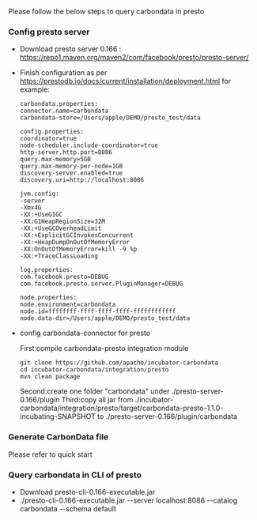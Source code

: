 <!--
    Licensed to the Apache Software Foundation (ASF) under one
    or more contributor license agreements.  See the NOTICE file
    distributed with this work for additional information
    regarding copyright ownership.  The ASF licenses this file
    to you under the Apache License, Version 2.0 (the
    "License"); you may not use this file except in compliance
    with the License.  You may obtain a copy of the License at

      http://www.apache.org/licenses/LICENSE-2.0

    Unless required by applicable law or agreed to in writing,
    software distributed under the License is distributed on an
    "AS IS" BASIS, WITHOUT WARRANTIES OR CONDITIONS OF ANY
    KIND, either express or implied.  See the License for the
    specific language governing permissions and limitations
    under the License.
-->

Please follow the below steps to query carbondata in presto

### Config presto server
* Download presto server 0.166 : https://repo1.maven.org/maven2/com/facebook/presto/presto-server/
* Finish configuration as per https://prestodb.io/docs/current/installation/deployment.html
  for example:
  ```
  carbondata.properties:
  connector.name=carbondata
  carbondata-store=/Users/apple/DEMO/presto_test/data
  
  config.properties:
  coordinator=true
  node-scheduler.include-coordinator=true
  http-server.http.port=8086
  query.max-memory=5GB
  query.max-memory-per-node=1GB
  discovery-server.enabled=true
  discovery.uri=http://localhost:8086
  
  jvm.config:
  -server
  -Xmx4G
  -XX:+UseG1GC
  -XX:G1HeapRegionSize=32M
  -XX:+UseGCOverheadLimit
  -XX:+ExplicitGCInvokesConcurrent
  -XX:+HeapDumpOnOutOfMemoryError
  -XX:OnOutOfMemoryError=kill -9 %p
  -XX:+TraceClassLoading
  
  log.properties:
  com.facebook.presto=DEBUG
  com.facebook.presto.server.PluginManager=DEBUG
  
  node.properties:
  node.environment=carbondata
  node.id=ffffffff-ffff-ffff-ffff-ffffffffffff
  node.data-dir=/Users/apple/DEMO/presto_test/data
  ```
* config carbondata-connector for presto
  
  First:compile carbondata-presto integration module
  ```
  git clone https://github.com/apache/incubator-carbondata
  cd incubator-carbondata/integration/presto
  mvn clean package
  ```
  Second:create one folder "carbondata" under ./presto-server-0.166/plugin
  Third:copy all jar from ./incubator-carbondata/integration/presto/target/carbondata-presto-1.1.0-incubating-SNAPSHOT
        to ./presto-server-0.166/plugin/carbondata
  
### Generate CarbonData file

Please refer to quick start

### Query carbondata in CLI of presto
* Download presto-cli-0.166-executable.jar
* ./presto-cli-0.166-executable.jar --server localhost:8086 --catalog carbondata --schema default



